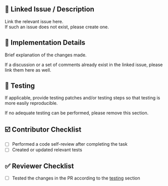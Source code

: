 ## 📄 Linked Issue / Description

Link the relevant issue here.\
If such an issue does not exist, please create one.

## 🔧 Implementation Details

Brief explanation of the changes made. 

If a discussion or a set of comments already exist in the linked issue, please link them here as well.

## 🔬 Testing

If applicable, provide testing patches and/or testing steps so that testing is more easily reproducible. 

If no adequate testing can be performed, please remove this section.

## ☑️ Contributor Checklist

- [ ] Performed a code self-review after completing the task
- [ ] Created or updated relevant tests

## ✅ Reviewer Checklist

- [ ] Tested the changes in the PR according to the [testing](#-testing) section